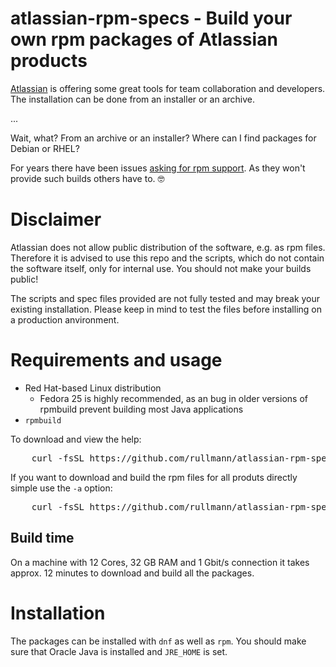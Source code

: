 # atlassian-rpm-specs - Build your own rpm packages of Atlassian products

[Atlassian](https://www.atlassian.com/) is offering some great tools for team collaboration and developers.
The installation can be done from an installer or an archive.

...

Wait, what? From an archive or an installer?
Where can I find packages for Debian or RHEL?

For years there have been issues [asking for rpm support](https://jira.atlassian.com/browse/CONFSERVER-36902).
As they won't provide such builds others have to. 🤓

# Disclaimer

Atlassian does not allow public distribution of the software, e.g. as rpm files.
Therefore it is advised to use this repo and the scripts, which do not contain the software itself, only for internal use.
You should not make your builds public!

The scripts and spec files provided are not fully tested and may break your existing installation.
Please keep in mind to test the files before installing on a production anvironment.

# Requirements and usage

* Red Hat-based Linux distribution
  * Fedora 25 is highly recommended, as an bug in older versions of rpmbuild prevent building most Java applications
* `rpmbuild`

To download and view the help:

<pre>
    curl -fsSL https://github.com/rullmann/atlassian-rpm-specs/raw/master/atlassian-rpm-build.sh | sh -h
</pre>

If you want to download and build the rpm files for all produts directly simple use the `-a` option:

<pre>
    curl -fsSL https://github.com/rullmann/atlassian-rpm-specs/raw/master/atlassian-rpm-build.sh | sh -a
</pre>

## Build time

On a machine with 12 Cores, 32 GB RAM and 1 Gbit/s connection it takes approx. 12 minutes to download and build all the packages.

# Installation

The packages can be installed with `dnf` as well as `rpm`.
You should make sure that Oracle Java is installed and `JRE_HOME` is set.
